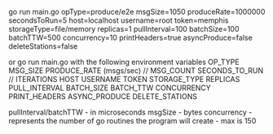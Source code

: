 go run main.go opType=produce/e2e msgSize=1050 produceRate=1000000 secondsToRun=5 host=localhost username=root token=memphis storageType=file/memory replicas=1 pullInterval=100 batchSize=100 batchTTW=500 concurrency=10 printHeaders=true asyncProduce=false deleteStations=false

or go run main.go with the following environment variables
OP_TYPE
MSG_SIZE
PRODUCE_RATE (msgs/sec) // MSG_COUNT
SECONDS_TO_RUN // ITERATIONS
HOST
USERNAME
TOKEN
STORAGE_TYPE
REPLICAS
PULL_INTERVAL
BATCH_SIZE
BATCH_TTW
CONCURRENCY
PRINT_HEADERS
ASYNC_PRODUCE
DELETE_STATIONS

pullInterval/batchTTW - in microseconds
msgSize - bytes
concurrency - represents the number of go routines the program will create - max is 150
